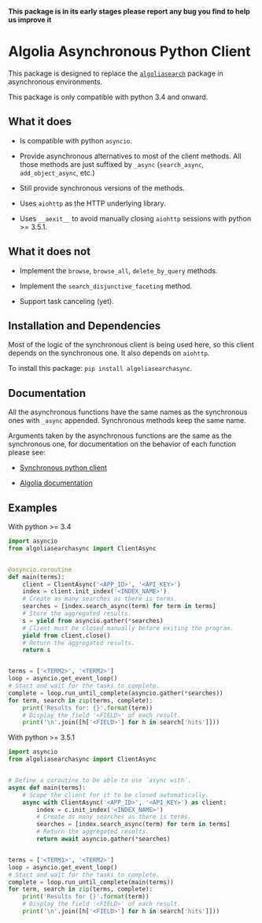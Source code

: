 **This package is in its early stages please report any bug you find to help
us improve it**


# Algolia Asynchronous Python Client

This package is designed to replace the
[`algoliasearch`](https://github.com/algolia/algoliasearch-client-python)
package in asynchronous environments.

This package is only compatible with python 3.4 and onward.

## What it does

- Is compatible with python `asyncio`.

- Provide asynchronous alternatives to most of the client methods.
  All those methods are just suffixed by `_async` (`search_async`,
  `add_object_async`, etc.)

- Still provide synchronous versions of the methods.

- Uses `aiohttp` as the HTTP underlying library.

- Uses `__aexit__` to avoid manually closing `aiohttp` sessions with
  python >= 3.5.1.

## What it does **not**

- Implement the `browse`, `browse_all`, `delete_by_query` methods.

- Implement the `search_disjunctive_faceting` method.

- Support task canceling (yet).

## Installation and Dependencies

Most of the logic of the synchronous client is being used here, so this
client depends on the synchronous one. It also depends on `aiohttp`.

To install this package: `pip install algoliasearchasync`.

## Documentation

All the asynchronous functions have the same names as the synchronous ones
with `_async` appended. Synchronous methods keep the same name.

Arguments taken by the asynchronous functions are the same as the synchronous
one, for documentation on the behavior of each function please see:

- [Synchronous python client](https://github.com/algolia/algoliasearch-client-python)

- [Algolia documentation](https://www.algolia.com/doc)

## Examples

With python >= 3.4

```python
import asyncio
from algoliasearchasync import ClientAsync


@asyncio.coroutine
def main(terms):
    client = ClientAsync('<APP_ID>', '<API_KEY>')
    index = client.init_index('<INDEX_NAME>')
    # Create as many searches as there is terms.
    searches = [index.search_async(term) for term in terms]
    # Store the aggregated results.
    s = yield from asyncio.gather(*searches)
    # Client must be closed manually before exiting the program.
    yield from client.close()
    # Return the aggregated results.
    return s


terms = ['<TERM2>', '<TERM2>']
loop = asyncio.get_event_loop()
# Start and wait for the tasks to complete.
complete = loop.run_until_complete(asyncio.gather(*searches))
for term, search in zip(terms, complete):
    print('Results for: {}'.format(term))
    # Display the field '<FIELD>' of each result.
    print('\n'.join([h['<FIELD>'] for h in search['hits']]))
```

With python >= 3.5.1

```python
import asyncio
from algoliasearchasync import ClientAsync


# Define a coroutine to be able to use `async with`.
async def main(terms):
    # Scope the client for it to be closed automatically.
    async with ClientAsync('<APP_ID>', '<API_KEY>') as client:
        index = c.init_index('<INDEX_NAME>')
        # Create as many searches as there is terms.
        searches = [index.search_async(term) for term in terms]
        # Return the aggregated results.
        return await asyncio.gather(*searches)


terms = ['<TERM1>', '<TERM2>']
loop = asyncio.get_event_loop()
# Start and wait for the tasks to complete.
complete = loop.run_until_complete(main(terms))
for term, search in zip(terms, complete):
    print('Results for {}'.format(term))
    # Display the field '<FIELD>' of each result.
    print('\n'.join([h['<FIELD>'] for h in search['hits']]))
```
